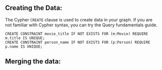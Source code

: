 ## Creating the Data:

The Cypher `CREATE` clause is used to create data in your graph. If you are not familiar with Cypher syntax, you can try the Query fundamentals guide.

```
CREATE CONSTRAINT movie_title IF NOT EXISTS FOR (m:Movie) REQUIRE m.title IS UNIQUE;
CREATE CONSTRAINT person_name IF NOT EXISTS FOR (p:Person) REQUIRE p.name IS UNIQUE;
```

## Merging the data:

```


```
